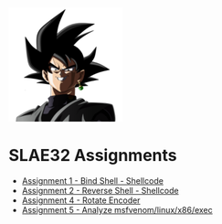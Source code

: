 
![](/pics/BOKU7.PNG)
# SLAE32 Assignments
+ [Assignment 1 - Bind Shell - Shellcode](/Assignment_1/bindShell.md)
+ [Assignment 2 - Reverse Shell - Shellcode](/Assignment_2/Reverse_Shell.md)
+ [Assignment 4 - Rotate Encoder](/Assignment_4/rotate_Encoder.md)
+ [Assignment 5 - Analyze msfvenom/linux/x86/exec](/Assignment_5/1_exec_nc.md)

